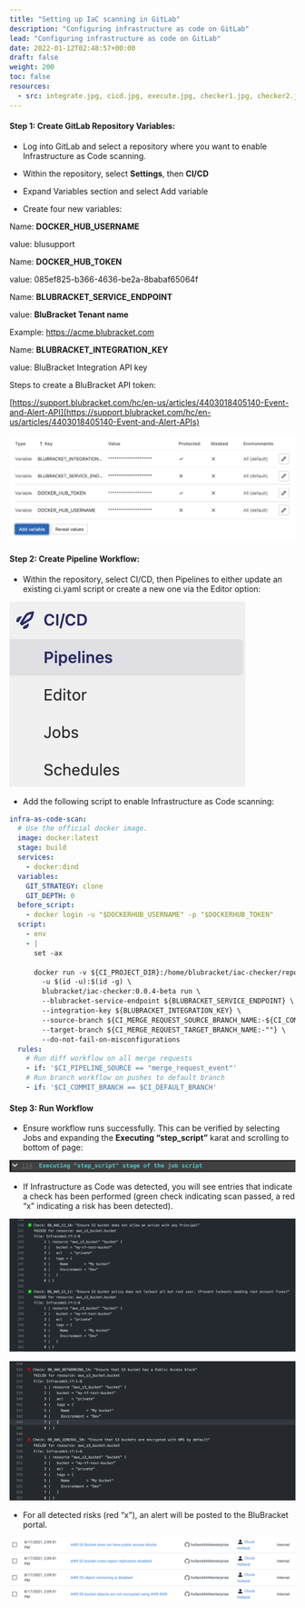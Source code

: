 ```yaml
---
title: "Setting up IaC scanning in GitLab"
description: "Configuring infrastructure as code on GitLab"
lead: "Configuring infrastructure as code on GitLab"
date: 2022-01-12T02:48:57+00:00
draft: false
weight: 200
toc: false
resources:
  - src: integrate.jpg, cicd.jpg, execute.jpg, checker1.jpg, checker2.jpg, checker3.jpg
---
```


#### Step 1: Create GitLab Repository Variables:

* Log into GitLab and select a repository where you want to enable Infrastructure as Code scanning.

* Within the repository, select **Settings**, then **CI/CD**

* Expand Variables section and select Add variable

* Create four new variables:

Name: **DOCKER_HUB_USERNAME**

value: blusupport

Name: **DOCKER_HUB_TOKEN**

value: 085ef825-b366-4636-be2a-8babaf65064f

Name: **BLUBRACKET_SERVICE_ENDPOINT**

value: **BluBracket Tenant name**

Example: https://acme.blubracket.com

Name: **BLUBRACKET_INTEGRATION_KEY**

value: BluBracket Integration API key

Steps to create a BluBracket API token:

[https://support.blubracket.com/hc/en-us/articles/4403018405140-Event-and-Alert-API](https://support.blubracket.com/hc/en-us/articles/4403018405140-Event-and-Alert-APIs)

![integrate](integrate.jpg)

#### Step 2: Create Pipeline Workflow:

* Within the repository, select CI/CD, then Pipelines to either update an existing ci.yaml script or create a new one via the Editor option:

![cicd.jpg](cicd.jpg)

* Add the following script to enable Infrastructure as Code scanning:

```yaml
infra-as-code-scan:
  # Use the official docker image.
  image: docker:latest
  stage: build
  services:
    - docker:dind
  variables:
    GIT_STRATEGY: clone
    GIT_DEPTH: 0
  before_script:
    - docker login -u "$DOCKERHUB_USERNAME" -p "$DOCKERHUB_TOKEN"
  script:
    - env
    - |
      set -ax

      docker run -v ${CI_PROJECT_DIR}:/home/blubracket/iac-checker/repo \
        -u $(id -u):$(id -g) \
        blubracket/iac-checker:0.0.4-beta run \
        --blubracket-service-endpoint ${BLUBRACKET_SERVICE_ENDPOINT} \
        --integration-key ${BLUBRACKET_INTEGRATION_KEY} \
        --source-branch ${CI_MERGE_REQUEST_SOURCE_BRANCH_NAME:-${CI_COMMIT_BRANCH}} \
        --target-branch ${CI_MERGE_REQUEST_TARGET_BRANCH_NAME:-""} \
        --do-not-fail-on-misconfigurations
  rules:
    # Run diff workflow on all merge requests
    - if: '$CI_PIPELINE_SOURCE == "merge_request_event"'
    # Run branch workflow on pushes to default branch
    - if: '$CI_COMMIT_BRANCH == $CI_DEFAULT_BRANCH'

```

#### Step 3: Run Workflow

* Ensure workflow runs successfully.   This can be verified by selecting Jobs and expanding the **Executing “step_script”** karat and scrolling to bottom of page:

![execute.jpg](execute.jpg)

* If Infrastructure as Code was detected, you will see entries that indicate a check has been performed (green check indicating scan passed, a red “x” indicating a risk has been detected).

![checker1](checker1.jpg)

![checker2](checker2.jpg)

* For all detected risks (red “x”), an alert will be posted to the BluBracket portal.

![checker3](checker3.jpg)
